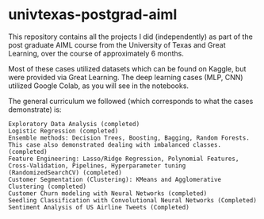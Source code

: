 # univtexas-postgrad-aiml
This repository contains all the projects I did (independently) as part of the post graduate AIML course from the University of Texas and Great Learning, over the course of approximately 6 months.

Most of these cases utilized datasets which can be found on Kaggle, but were provided via Great Learning. 
The deep learning cases (MLP, CNN) utilized Google Colab, as you will see in the notebooks.

The general curriculum we followed (which corresponds to what the cases demonstrate) is:

	Exploratory Data Analysis (completed)
	Logistic Regression (completed)
	Ensemble methods: Decision Trees, Boosting, Bagging, Random Forests. This case also demonstrated dealing with imbalanced classes. (completed)
	Feature Engineering: Lasso/Ridge Regression, Polynomial Features, Cross-Validation, Pipelines, Hyperparameter tuning (RandomizedSearchCV) (completed)
	Customer Segmentation (Clustering): KMeans and Agglomerative Clustering (completed)
	Customer Churn modeling with Neural Networks (completed)
	Seedling Classification with Convolutional Neural Networks (Completed)
	Sentiment Analysis of US Airline Tweets (Completed)
